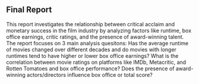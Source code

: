 ## Final Report 
This report investigates the relationship between critical acclaim and monetary success in the film industry by analyzing factors like runtime, box office earnings, critic ratings, and the presence of award-winning talent. The report focuses on 3 main analysis quesitons: Has the average runtime of movies changed over different decades and do movies with longer runtimes tend to have higher or lower box office earnings? What is the correlation between movie ratings on platforms like IMDb, Metacritic, and Rotten Tomatoes and box office performance? Does the presence of award-winning actors/directors influence box office or total score?
